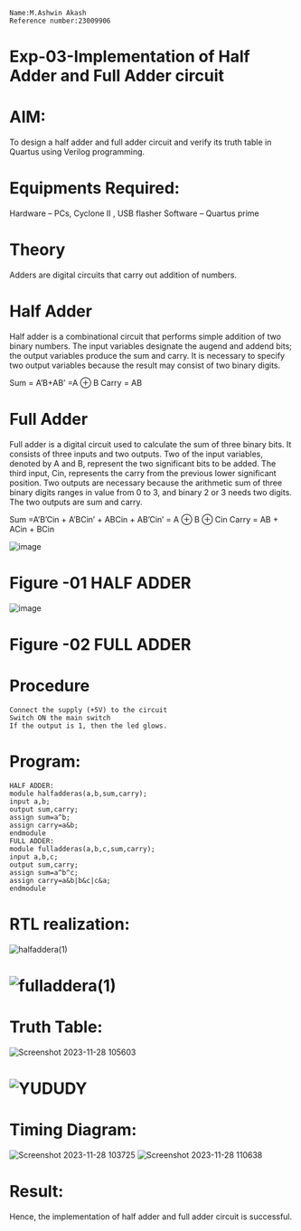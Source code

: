 ```
Name:M.Ashwin Akash
Reference number:23009906
```
# Exp-03-Implementation of Half Adder and Full Adder circuit

# AIM:
To design a half adder and full adder circuit and verify its truth table in Quartus using Verilog programming.

# Equipments Required:
Hardware – PCs, Cyclone II , USB flasher
Software – Quartus prime

# Theory
Adders are digital circuits that carry out addition of numbers.

# Half Adder
Half adder is a combinational circuit that performs simple addition of two binary numbers. The input variables designate the augend and addend bits; the output variables produce the sum and carry. It is necessary to specify two output variables because the result may consist of two binary digits.

Sum = A’B+AB’ =A ⊕ B Carry = AB

# Full Adder
Full adder is a digital circuit used to calculate the sum of three binary bits. It consists of three inputs and two outputs. Two of the input variables, denoted by A and B, represent the two significant bits to be added. The third input, Cin, represents the carry from the previous lower significant position. Two outputs are necessary because the arithmetic sum of three binary digits ranges in value from 0 to 3, and binary 2 or 3 needs two digits. The two outputs are sum and carry.

Sum =A’B’Cin + A’BCin’ + ABCin + AB’Cin’ = A ⊕ B ⊕ Cin Carry = AB + ACin + BCin

 ![image](https://user-images.githubusercontent.com/36288975/163552156-a13e5a56-c638-4110-97d9-8896907c8d25.png)

# Figure -01 HALF ADDER 


![image](https://user-images.githubusercontent.com/36288975/163552057-b3547877-6d07-45b4-b7e0-bcfebfad9e1d.png)

# Figure -02 FULL ADDER 

# Procedure
```
Connect the supply (+5V) to the circuit
Switch ON the main switch
If the output is 1, then the led glows.
```
# Program:
```
HALF ADDER:
module halfadderas(a,b,sum,carry);
input a,b;
output sum,carry;
assign sum=a^b;
assign carry=a&b;
endmodule
FULL ADDER:
module fulladderas(a,b,c,sum,carry);
input a,b,c;
output sum,carry;
assign sum=a^b^c;
assign carry=a&b|b&c|c&a;
endmodule
```
# RTL realization:
![halfaddera(1)](https://github.com/AshwinAkash24/Exp-02-Implementation-of-Half-Adder-and-Full-Adder-circuit/assets/144979248/37dd987c-bada-4f79-addf-77c71c83b02a)
# ![fulladdera(1)](https://github.com/AshwinAkash24/Exp-02-Implementation-of-Half-Adder-and-Full-Adder-circuit/assets/144979248/cf4d80e2-ac83-44f7-9491-7a3ee0c5962e)

# Truth Table:
![Screenshot 2023-11-28 105603](https://github.com/AshwinAkash24/Exp-02-Implementation-of-Half-Adder-and-Full-Adder-circuit/assets/144979248/1ac5c40a-250d-4b9d-9e8a-3fe0bd41fff2)
# ![YUDUDY](https://github.com/AshwinAkash24/Exp-02-Implementation-of-Half-Adder-and-Full-Adder-circuit/assets/144979248/bbebb59b-5347-4015-a8fc-c499cd4bc172)

# Timing Diagram:
![Screenshot 2023-11-28 103725](https://github.com/AshwinAkash24/Exp-02-Implementation-of-Half-Adder-and-Full-Adder-circuit/assets/144979248/913997ec-a839-4b66-8811-06323b44fbb2)
![Screenshot 2023-11-28 110638](https://github.com/AshwinAkash24/Exp-02-Implementation-of-Half-Adder-and-Full-Adder-circuit/assets/144979248/67139654-70f5-4937-ba32-3ad611d5c059)

# Result:
Hence, the implementation of half adder and full adder circuit is successful.
